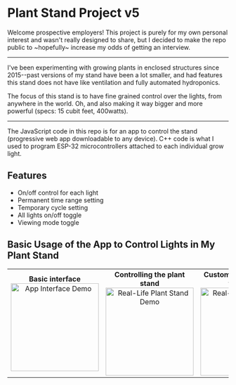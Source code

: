 # Plant Stand Project v5

Welcome prospective employers! This project is purely for my own personal interest and wasn't really designed to share, but I decided to make the repo public to ~hopefully~ increase my odds of getting an interview.

---

I've been experimenting with growing plants in enclosed structures since 2015--past versions of my stand have been a lot smaller, and had features this stand does not have like ventilation and fully automated hydroponics.

The focus of this stand is to have fine grained control over the lights, from anywhere in the world. Oh, and also making it way bigger and more powerful (specs: 15 cubit feet, 400watts).

---
The JavaScript code in this repo is for an app to control the stand (progressive web app downloadable to any device). C++ code is what I used to program ESP-32 microcontrollers attached to each individual grow light.

## Features
- On/off control for each light
- Permanent time range setting
- Temporary cycle setting
- All lights on/off toggle
- Viewing mode toggle

## Basic Usage of the App to Control Lights in My Plant Stand

<table>
  <tr>
    <td align="center">
      <strong>Basic interface</strong><br>
      <img src="https://s420l.club/static/plantpix/basicdemogif.gif" width="200" alt="App Interface Demo">
    </td>
    <td align="center">
      <strong>Controlling the plant stand</strong><br>
      <img src="https://s420l.club/static/plantpix/irldemo.gif" width="200" alt="Real-Life Plant Stand Demo">
    </td>
    <td align="center">
      <strong>Custom circuits to hack the lights</strong><br>
      <img src="https://s420l.club/static/plantpix/circuits.gif" width="200" alt="Real-Life Plant Stand Demo">
    </td>
  </tr>
</table>